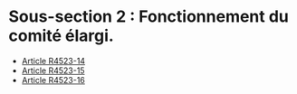 # Sous-section 2 : Fonctionnement du comité élargi.

* [Article R4523-14](./LEGIARTI000018822460.md)
* [Article R4523-15](./LEGIARTI000018822457.md)
* [Article R4523-16](./LEGIARTI000018822455.md)
